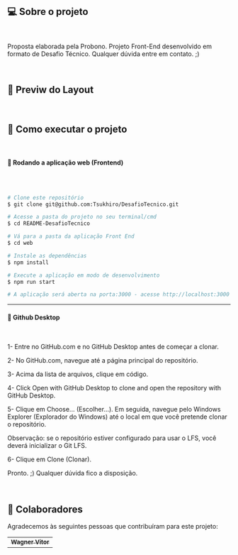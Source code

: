 ## 💻 Sobre o projeto

<br>

Proposta elaborada pela Probono. Projeto Front-End desenvolvido em formato de Desafio Técnico. Qualquer dúvida entre em contato. ;)

<br>

## 🎨 Previw do Layout

<br>



## 🚀 Como executar o projeto

<br>

#### 🧭 Rodando a aplicação web (Frontend)

<br>


```bash

# Clone este repositório
$ git clone git@github.com:Tsukhiro/DesafioTecnico.git

# Acesse a pasta do projeto no seu terminal/cmd
$ cd README-DesafioTecnico

# Vá para a pasta da aplicação Front End
$ cd web

# Instale as dependências
$ npm install

# Execute a aplicação em modo de desenvolvimento
$ npm run start

# A aplicação será aberta na porta:3000 - acesse http://localhost:3000

```

---

#### 🧭 Github Desktop

<br>

1- Entre no GitHub.com e no GitHub Desktop antes de começar a clonar.

2- No GitHub.com, navegue até a página principal do repositório.

3- Acima da lista de arquivos, clique em  código.

4- Click  Open with GitHub Desktop to clone and open the repository with GitHub Desktop.

5- Clique em Choose... (Escolher...). Em seguida, navegue pelo Windows Explorer (Explorador do Windows) até o local em que você pretende clonar o repositório.

Observação: se o repositório estiver configurado para usar o LFS, você deverá inicializar o Git LFS.

6- Clique em Clone (Clonar).

Pronto. ;) Qualquer dúvida fico a disposição.

<br>

## 🤝 Colaboradores

Agradecemos às seguintes pessoas que contribuíram para este projeto:

<table>
  <tr>
    <td align="center">
      <a href="https://github.com/Tsukhiro">
        <sub>
          <b>Wagner Vitor</b>
        </sub>
      </a>
    </td>
  </tr>
</table>
